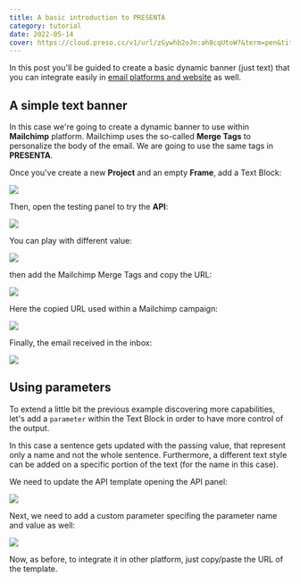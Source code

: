 ```yaml
---
title: A basic introduction to PRESENTA
category: tutorial
date: 2022-05-14
cover: https://cloud.preso.cc/v1/url/zGywhb2oJn:ah8cqUtoW?&term=pen&title=A basic introduction to PRESENTA&subtitle=Tutorial
---
```


In this post you'll be guided to create a basic dynamic banner (just text) that you can integrate easily in [email platforms and website](/blog/why-you-need-presenta) as well.

## A simple text banner

In this case we're going to create a dynamic banner to use within **Mailchimp** platform. Mailchimp uses the so-called **Merge Tags** to personalize the body of the email. We are going to use the same tags in **PRESENTA**.

Once you've create a new **Project** and an empty **Frame**, add a Text Block:

<div class="img">

![](../blog/a-basic-introduction-to-presenta/01.png)

</div>

Then, open the testing panel to try the **API**:

<div class="img">

![](../blog/a-basic-introduction-to-presenta/02.png)

</div>

You can play with different value:

<div class="img">

![](../blog/a-basic-introduction-to-presenta/03.png)

</div>

then add the Mailchimp Merge Tags and copy the URL:

<div class="img">

![](../blog/a-basic-introduction-to-presenta/04.png)

</div>

Here the copied URL used within a Mailchimp campaign:

<div class="img">

![](../blog/a-basic-introduction-to-presenta/05.png)

</div>

Finally, the email received in the inbox:

<div class="img">

![](../blog/a-basic-introduction-to-presenta/06.png)

</div>




## Using parameters

To extend a little bit the previous example discovering more capabilities, let's add a `parameter` within the Text Block in order to have more control of the output.

In this case a sentence gets updated with the passing value, that represent only a name and not the whole sentence. Furthermore, a different text style can be added on a specific portion of the text (for the name in this case).

We need to update the API template opening the API panel:

<div class="img">

![](../blog/a-basic-introduction-to-presenta/07.png)

</div>

Next, we need to add a custom parameter specifing the parameter name and value as well:

<div class="img">

![](../blog/a-basic-introduction-to-presenta/08.png)

</div>

Now, as before, to integrate it in other platform, just copy/paste the URL of the template.